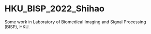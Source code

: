 # HKU_BISP_2022_Shihao
Some work in Laboratory of Biomedical Imaging and Signal Processing (BISP), HKU.
